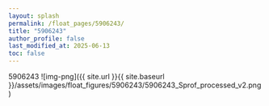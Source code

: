 ```yaml
---
layout: splash
permalink: /float_pages/5906243/
title: "5906243"
author_profile: false
last_modified_at: 2025-06-13
toc: false
---
```

 
5906243
![img-png]({{ site.url }}{{ site.baseurl }}/assets/images/float_figures/5906243/5906243_Sprof_processed_v2.png)